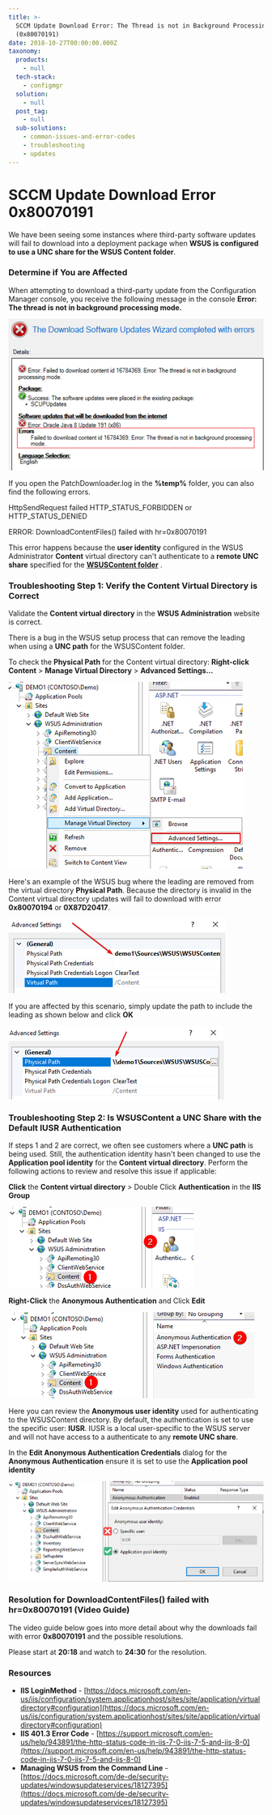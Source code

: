 ```yaml
---
title: >-
  SCCM Update Download Error: The Thread is not in Background Processing Mode
  (0x80070191)
date: 2018-10-27T00:00:00.000Z
taxonomy:
  products:
    - null
  tech-stack:
    - configmgr
  solution:
    - null
  post_tag:
    - null
  sub-solutions:
    - common-issues-and-error-codes
    - troubleshooting
    - updates
---
```


# SCCM Update Download Error 0x80070191

We have been seeing some instances where third-party software updates will fail to download into a deployment package when **WSUS is configured to use a UNC share for the WSUS Content folder**.

### Determine if You are Affected

When attempting to download a third-party update from the Configuration Manager console, you receive the following message in the console **Error: The thread is not in background processing mode.**

![SCCM Download Failed The thread is not in background processing mode. 0x80070191](/_images/The-thread-is-not-in-background-processing-mode.png "SCCM Download Failed The thread is not in background processing mode. 0x80070191")

If you open the PatchDownloader.log in the **%temp%** folder, you can also find the following errors.

HttpSendRequest failed HTTP\_STATUS\_FORBIDDEN or HTTP\_STATUS\_DENIED

ERROR: DownloadContentFiles() failed with hr=0x80070191

This error happens because the **user identity** configured in the WSUS Administrator **Content** virtual directory can't authenticate to a **remote UNC share** specified for the [**WSUSContent folder**](../../clean-up-third-party-updates-from-the-wsus-updateservicespackages-folder/#wsuscontent) .

### Troubleshooting Step 1: Verify the Content Virtual Directory is Correct

Validate the **Content virtual directory** in the **WSUS Administration** website is correct.

There is a bug in the WSUS setup process that can remove the leading when using a **UNC path** for the WSUSContent folder.

To check the **Physical Path** for the Content virtual directory: **Right-click Content** > **Manage Virtual Directory** > **Advanced Settings...**

![WSUS Content Virtual Directory Physical Path](/_images/WSUS-Content-Virtual-Directory-Physical-Path.png "WSUS Content Virtual Directory Physical Path")

Here's an example of the WSUS bug where the leading are removed from the virtual directory **Physical Path**. Because the directory is invalid in the Content virtual directory updates will fail to download with error **0x80070194** or **0X87D20417**.

![WSUS Bug Removed Backslashs in UNC Path](/_images/WSUS-Bug-Removed-Backslashs-in-UNC-Path.png "WSUS Bug Removed Backslashs in UNC Path")

If you are affected by this scenario, simply update the path to include the leading as shown below and click **OK**

![Add Leading Backslashs in UNC Path for WSUS Content Directory](/_images/Add-Leading-Backslashs-in-UNC-Path-for-WSUS-Content-Directory.png "Add Leading Backslashs in UNC Path for WSUS Content Directory")

### Troubleshooting Step 2: Is WSUSContent a UNC Share with the Default IUSR Authentication

If steps 1 and 2 are correct, we often see customers where a **UNC path** is being used. Still, the authentication identity hasn't been changed to use the **Application pool identity** for the **Content virtual directory**. Perform the following actions to review and resolve this issue if applicable:

**Click** the **Content virtual directory** > Double Click **Authentication** in the **IIS Group**

![Click Anonymous Authentication WSUS](/_images/Click-Anonymous-Authentication-WSUS.png "Click Anonymous Authentication WSUS")

**Right-Click** the **Anonymous Authentication** and Click **Edit**

![Check Anonymous Authentication WSUS](/_images/Check-Anonymous-Authentication-WSUS.png "Check Anonymous Authentication WSUS")

&#x20;Here you can review the **Anonymous user identity** used for authenticating to the WSUSContent directory. By default, the authentication is set to use the specific user: **IUSR**. IUSR is a local user-specific to the WSUS server and will not have access to a authenticate to any **remote UNC share**.

In the **Edit Anonymous Authentication Credentials** dialog for the **Anonymous Authentication** ensure it is set to use the **Application pool identity**

![Use Application Pool Identity for Content](/_images/Use-Application-Pool-Identity-for-Content.png "Use Application Pool Identity for Content")

### Resolution for DownloadContentFiles() failed with hr=0x80070191 (Video Guide)

The video guide below goes into more detail about why the downloads fail with error **0x80070191** and the possible resolutions.

Please start at **20:18** and watch to **24:30** for the resolution.

### Resources

* **IIS LoginMethod** - [https://docs.microsoft.com/en-us/iis/configuration/system.applicationhost/sites/site/application/virtualdirectory#configuration](https://docs.microsoft.com/en-us/iis/configuration/system.applicationhost/sites/site/application/virtualdirectory#configuration)
* **IIS 401.3 Error Code** - [https://support.microsoft.com/en-us/help/943891/the-http-status-code-in-iis-7-0-iis-7-5-and-iis-8-0](https://support.microsoft.com/en-us/help/943891/the-http-status-code-in-iis-7-0-iis-7-5-and-iis-8-0)
* **Managing WSUS from the Command Line** - [https://docs.microsoft.com/de-de/security-updates/windowsupdateservices/18127395](https://docs.microsoft.com/de-de/security-updates/windowsupdateservices/18127395)